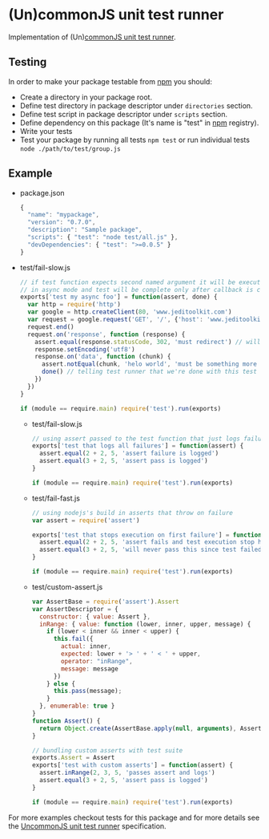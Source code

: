 # (Un)commonJS unit test runner

Implementation of (Un)[commonJS unit test runner][UncommonJS unit test runner].

## Testing

In order to make your package testable from [npm] you should:

- Create a directory in your package root.
- Define test directory in package descriptor under `directories` section.
- Define test script in package descriptor under `scripts` section.
- Define dependency on this package (It's name is "test" in [npm] registry).
- Write your tests
- Test your package by running all tests `npm test`
  or run individual tests `node ./path/to/test/group.js`

## Example

- package.json

    ```js
    {
      "name": "mypackage",
      "version": "0.7.0",
      "description": "Sample package",
      "scripts": { "test": "node test/all.js" },
      "devDependencies": { "test": ">=0.0.5" }
    }
    ```

- test/fail-slow.js

    ```js
    // if test function expects second named argument it will be executed
    // in async mode and test will be complete only after callback is called
    exports['test my async foo'] = function(assert, done) {
      var http = require('http')
      var google = http.createClient(80, 'www.jeditoolkit.com')
      var request = google.request('GET', '/', {'host': 'www.jeditoolkit.com'})
      request.end()
      request.on('response', function (response) {
        assert.equal(response.statusCode, 302, 'must redirect') // will log result
        response.setEncoding('utf8')
        response.on('data', function (chunk) {
          assert.notEqual(chunk, 'helo world', 'must be something more inteligent')
          done() // telling test runner that we're done with this test
        })
      })
    }

    if (module == require.main) require('test').run(exports)
    ```

  - test/fail-slow.js

    ```js
    // using assert passed to the test function that just logs failures
    exports['test that logs all failures'] = function(assert) {
      assert.equal(2 + 2, 5, 'assert failure is logged')
      assert.equal(3 + 2, 5, 'assert pass is logged')
    }

    if (module == require.main) require('test').run(exports)
    ```

  - test/fail-fast.js

    ```js
    // using nodejs's build in asserts that throw on failure
    var assert = require('assert')

    exports['test that stops execution on first failure'] = function() {
      assert.equal(2 + 2, 5, 'assert fails and test execution stop here')
      assert.equal(3 + 2, 5, 'will never pass this since test failed above')
    }

    if (module == require.main) require('test').run(exports)
    ```

  - test/custom-assert.js

    ```js
    var AssertBase = require('assert').Assert
    var AssertDescriptor = {
      constructor: { value: Assert },
      inRange: { value: function (lower, inner, upper, message) {
        if (lower < inner && inner < upper) {
          this.fail({
            actual: inner,
            expected: lower + '> ' + ' < ' + upper,
            operator: "inRange",
            message: message
          })
        } else {
          this.pass(message);
        }
      }, enumerable: true }
    }
    function Assert() {
      return Object.create(AssertBase.apply(null, arguments), AssertDescriptor)
    }

    // bundling custom asserts with test suite
    exports.Assert = Assert
    exports['test with custom asserts'] = function(assert) {
      assert.inRange(2, 3, 5, 'passes assert and logs')
      assert.equal(3 + 2, 5, 'assert pass is logged')
    }

    if (module == require.main) require('test').run(exports)
    ```

For more examples checkout tests for this package and for more details see
the [UncommonJS unit test runner] specification.

[UncommonJS unit test runner]:https://github.com/kriskowal/uncommonjs/blob/master/tests/specification.md
[npm]:http://npmjs.org/
